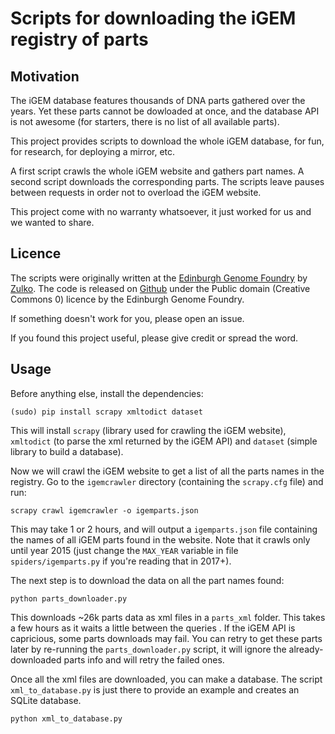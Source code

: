 # Scripts for downloading the iGEM registry of parts

## Motivation

The iGEM database features thousands of DNA parts gathered over the years.
Yet these parts cannot be dowloaded at once, and the database API is not awesome (for starters, there is no  list of all available parts).

This project provides scripts to download the whole iGEM database, for fun, for research, for deploying a mirror, etc.

A first script crawls the whole iGEM website and gathers part names. A second script downloads the corresponding parts. The scripts leave pauses between requests in order not to overload the iGEM website.

This project come with no warranty whatsoever, it just worked for us and we wanted to share.

## Licence

The scripts were originally written at the [Edinburgh Genome Foundry](http://genomefoundry.org/) by [Zulko](https://github.com/Zulko).
The code is released on [Github](https://github.com/Edinburgh-Genome-Foundry/SBOL-Visual-CSS) under the Public domain (Creative Commons 0) licence by the Edinburgh Genome Foundry.

If something doesn't work for you, please open an issue.

If you found this project useful, please give credit or spread the word.


## Usage

Before anything else, install the dependencies:

```
(sudo) pip install scrapy xmltodict dataset
```

 This will install `scrapy` (library used for crawling the iGEM website), `xmltodict` (to parse the xml returned by the iGEM API) and `dataset` (simple library to build a database).



Now we will crawl the iGEM website to get a list of all the parts names in the registry.
Go to the `igemcrawler` directory (containing the `scrapy.cfg` file) and run:

```
scrapy crawl igemcrawler -o igemparts.json
```

This may take 1 or 2 hours, and will output a `igemparts.json` file containing the names of all iGEM parts found in the website. Note that it crawls only until year 2015 (just change the `MAX_YEAR` variable in file `spiders/igemparts.py` if you're reading that in 2017+).

The next step is to download the data on all the part names found:

```
python parts_downloader.py
```

This downloads ~26k parts data as xml files in a `parts_xml` folder. This takes a few hours as it waits a little between the queries . If the iGEM API is capricious, some parts downloads may fail. You can retry to get these parts later by re-running the `parts_downloader.py` script, it will ignore the already-downloaded parts info and will retry the failed ones.

Once all the xml files are downloaded, you can make a database. The script `xml_to_database.py` is just there to provide an example and creates an SQLite database.

```
python xml_to_database.py
```
